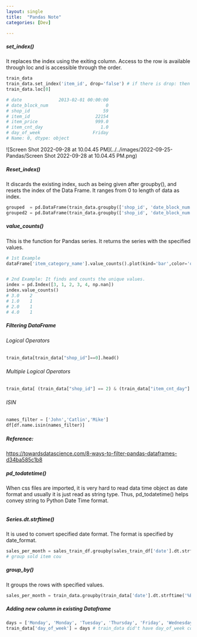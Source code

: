 ```yaml
---
layout: single
title:  "Pandas Note"
categories: [Dev]

---
```




##### set_index()

It replaces the index using the exiting column. Access to the row is available through loc and is accessible through the order.

```python
train_data
train_data.set_index('item_id', drop='false') # if there is drop: then another set_index function drops the previous index columns
train_data.loc[0]

# date              2013-02-01 00:00:00
# date_block_num                      0
# shop_id                            59
# item_id                         22154
# item_price                      999.0
# item_cnt_day                      1.0
# day_of_week                    Friday
# Name: 0, dtype: object
```

![Screen Shot 2022-09-28 at 10.04.45 PM](../../images/2022-09-25-Pandas/Screen Shot 2022-09-28 at 10.04.45 PM.png)

##### Reset_index()

It discards the existing index, such as being given after groupby(), and resets the index of the Data Frame. It ranges from 0 to length of data as index.

```python
grouped  = pd.DataFrame(train_data.groupby(['shop_id', 'date_block_num'])['item_cnt_day'].sum().reset_index() )
grouped2 = pd.DataFrame(train_data.groupby(['shop_id', 'date_block_num'])['item_cnt_day'].sum())
```



##### value_counts()

This is the function for Pandas series. It returns the series with the specified values. 

```python
# 1st Example
dataFrame['item_category_name'].value_counts().plot(kind='bar',color='orange', figsize=(20,8))


# 2nd Example: It finds and counts the unique values.
index = pd.Index([3, 1, 2, 3, 4, np.nan])
index.value_counts()
# 3.0    2
# 1.0    1
# 2.0    1
# 4.0    1
```



##### Filtering DataFrame

###### Logical Operators

```python
train_data[train_data["shop_id"]==0].head()
```



###### Multiple Logical Operators

```python
train_data[ (train_data["shop_id"] == 2) & (train_data["item_cnt_day"]!=1) ].head(60)
```



###### ISIN

```python
names_filter = ['John','Catlin','Mike']
df[df.name.isin(names_filter)]
```



##### Reference:

https://towardsdatascience.com/8-ways-to-filter-pandas-dataframes-d34ba585c1b8





##### pd_todatetime()

When css files are imported, it is very hard to read data time object as date format and usually it is just read as string type. Thus, pd_todatetime() helps convey string to Python Date Time format.



```python

```



##### Series.dt.strftime()

It is used to convert specified date format. The format is specified by date_format.

```python
sales_per_month = sales_train_df.groupby(sales_train_df['date'].dt.strftime('%B'))['item_cnt_day'].sum()
# group sold item cou
```



##### group_by()

It groups the rows with specified values.

```python
sales_per_month = train_data.groupby(train_data['date'].dt.strftime('%B'))['item_cnt_day'].sum()
```



##### Adding new column in existing Dataframe

```python
days = ['Monday', 'Monday', 'Tuesday', 'Thursday', 'Friday', 'Wednesday', 'Tuesday']
train_data['day_of_week'] = days # train_data did't have day_of_week column, but now it has days_of_week
```



